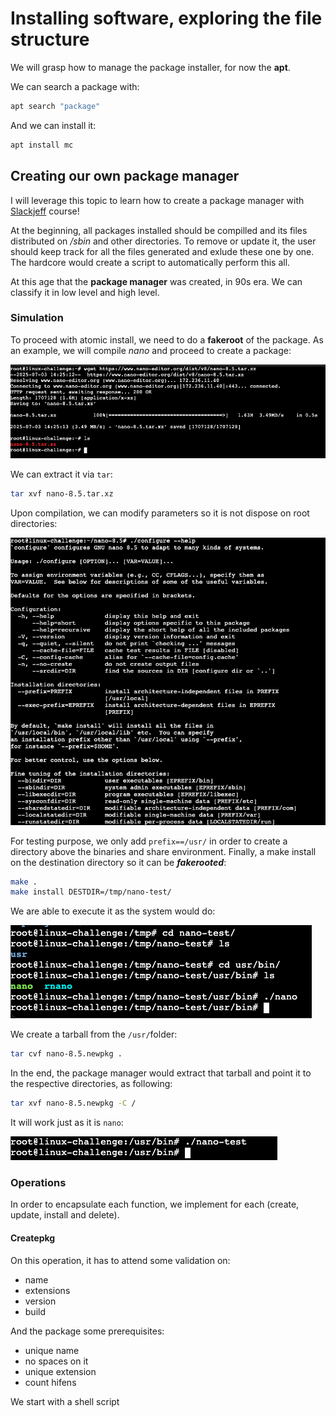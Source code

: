 # Installing software, exploring the file structure

We will grasp how to manage the package installer, for now the **apt**.

We can search a package with:
```bash
apt search "package"
```

And we can install it:
```bash
apt install mc
```

## Creating our own package manager

I will leverage this topic to learn how to create a package manager with [Slackjeff](https://slackjeff.com.br/) course! 

At the beginning, all packages installed should be compilled and its files distributed on */sbin* and other directories. To remove or update it, the user should keep track for all the files generated and exlude these one by one. The hardcore would create a script to automatically perform this all.

At this age that the **package manager** was created, in 90s era.
We can classify it in low level and high level.

### Simulation

To proceed with atomic install, we need to do a **fakeroot** of the package. As an example, we will compile *nano* and proceed to create a package:

![nano](images/nano.png)

We can extract it via ```tar```:

```bash
tar xvf nano-8.5.tar.xz
```

Upon compilation, we can modify parameters so it is not dispose on root directories:

![configure](images/configure.png)

For testing purpose, we only add ```prefix==/usr/``` in order to create a directory above the binaries and share environment. Finally, a make install on the destination directory so it can be ***fakerooted***:
```bash
make .
make install DESTDIR=/tmp/nano-test/
```

We are able to execute it as the system would do:

![tmp](images/tmp.png)

We create a tarball from the ```/usr/```folder:

```bash
tar cvf nano-8.5.newpkg .
```

In the end, the package manager would extract that tarball and point it to the respective directories, as following:
```bash
tar xvf nano-8.5.newpkg -C /
```

It will work just as it is ```nano```:

![nano-test](images/nano-test.png)

### Operations

In order to encapsulate each function, we implement for each (create, update, install and delete).

#### Createpkg

On this operation, it has to attend some validation on:
* name
* extensions
* version
* build

And the package some prerequisites:
* unique name
* no spaces on it
* unique extension
* count hifens

We start with a shell script 












